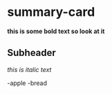 # summary-card

**this is some bold text so look at it**

## Subheader

_this is italic text_

-apple
-bread
